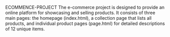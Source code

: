 ECOMMENCE-PROJECT
The e-commerce project is designed to provide an online platform for showcasing and selling products. It consists of three main pages: the homepage (index.html), a collection page that lists all products, and individual product pages (page.html) for detailed descriptions of 12 unique items.
